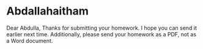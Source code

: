 # Abdallahaitham

Dear Abdulla,
Thanks for submitting your homework. I hope you can send it earlier next time. Additionally, please send your homework as a PDF, not as a Word document.
